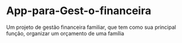 # App-para-Gest-o-financeira
Um projeto de gestão financeira familiar, que tem como sua principal função, organizar um orçamento de uma família
